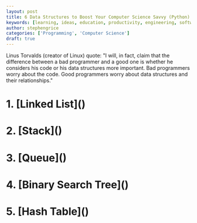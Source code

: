 ```yaml
---
layout: post
title: 6 Data Structures to Boost Your Computer Science Savvy (Python)
keywords: [learning, ideas, education, productivity, engineering, software engineering, data structures, algorithms, computer science, abstract]
author: stephengrice
categories: ['Programming', 'Computer Science']
draft: true
---
```


Linus Torvalds (creator of Linux) quote:
"I will, in fact, claim that the difference between a bad programmer and a good one is whether he considers his code or his data structures more important. Bad programmers worry about the code. Good programmers worry about data structures and their relationships."

# 1. \[Linked List]()

# 2. \[Stack]()

# 3. \[Queue]()

# 4. \[Binary Search Tree]()

# 5. \[Hash Table]()
